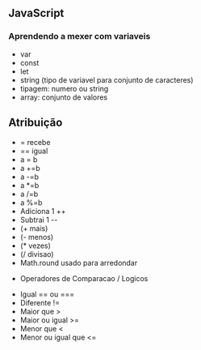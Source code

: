 ## JavaScript
### Aprendendo a mexer com variaveis
- var
- const
- let
- string (tipo de variavel para conjunto de caracteres)
- tipagem: numero ou string
- array: conjunto de valores

## Atribuição
-  = recebe
- == igual
- a = b
- a +=b 
- a -=b 
- a *=b
- a /=b
- a %=b
- Adiciona 1 ++
- Subtrai 1 --
- (+ mais)
- (- menos)
- (* vezes)
- (/ divisao)
- Math.round usado para arredondar

 * Operadores de Comparacao / Logicos 
- Igual == ou ===
- Diferente !=
- Maior que >
- Maior ou igual >=
- Menor que <
- Menor ou igual que <=


